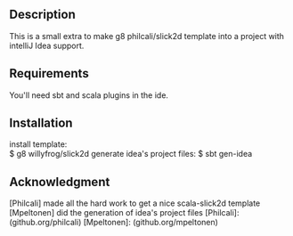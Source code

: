 
Description
-----------
This is a small extra to make g8 philcali/slick2d template into a
project with intelliJ Idea support.

Requirements
------------
You'll need sbt and scala plugins in the ide.

Installation
------------
install template:  
    $ g8 willyfrog/slick2d
generate idea's project files:
    $ sbt gen-idea

Acknowledgment
--------------
[Philcali] made all the hard work to get a nice scala-slick2d template
[Mpeltonen] did the generation of idea's project files
[Philcali]: (github.org/philcali)
[Mpeltonen]: (github.org/mpeltonen)
